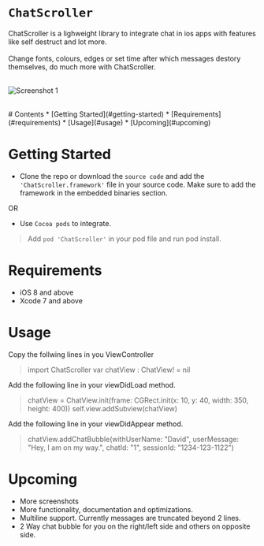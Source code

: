 # ```ChatScroller```

ChatScroller is a lighweight library to integrate chat in ios apps with features like self destruct and lot more.
<br/><br/>
Change fonts, colours, edges or set time after which messages destory themselves, do much more with ChatScroller.
<br/><br/>

![Screenshot 1](https://prateekvarshney.000webhostapp.com/ChatScroller/Screenshot1.png "Screenshot 1")

<br/>
# Contents
* [Getting Started](#getting-started)
* [Requirements](#requirements)
* [Usage](#usage)
* [Upcoming](#upcoming)

# Getting Started
* Clone the repo or download the `source code` and add the `'ChatScroller.framework'` file in your source code. Make sure to add the framework in the embedded binaries section.

OR

* Use `Cocoa pods` to integrate. <br/>
> Add `pod 'ChatScroller'` in your pod file and run pod install.


# Requirements
* iOS 8 and above
* Xcode 7 and above

# Usage
Copy the follwing lines in you ViewController
> import ChatScroller
> var chatView : ChatView! = nil

Add the following line in your viewDidLoad method.
> chatView = ChatView.init(frame: CGRect.init(x: 10, y: 40, width: 350, height: 400))
> self.view.addSubview(chatView)

Add the following line in your viewDidAppear method.
> chatView.addChatBubble(withUserName: "David", userMessage: "Hey, I am on my way.", chatId: "1", sessionId: "1234-123-1122")

# Upcoming
* More screenshots
* More functionality, documentation and optimizations.
* Multiline support. Currently messages are truncated beyond 2 lines.
* 2 Way chat bubble for you on the right/left side and others on opposite side.
